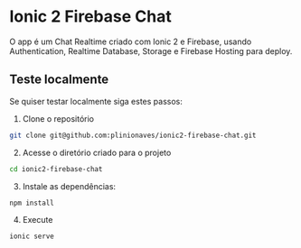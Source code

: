 # Ionic 2 Firebase Chat



O app é um Chat Realtime criado com Ionic 2 e Firebase, usando Authentication, Realtime Database, Storage e Firebase Hosting para deploy.



## Teste localmente

Se quiser testar localmente siga estes passos:

1. Clone o repositório
```bash
git clone git@github.com:plinionaves/ionic2-firebase-chat.git
```

2. Acesse o diretório criado para o projeto
```bash
cd ionic2-firebase-chat
```

3. Instale as dependências:
```bash
npm install
```

4. Execute
```bash
ionic serve
```


